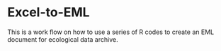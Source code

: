 # Excel-to-EML
This is a work flow on how to use a series of R codes to create an EML document for ecological data archive. 
